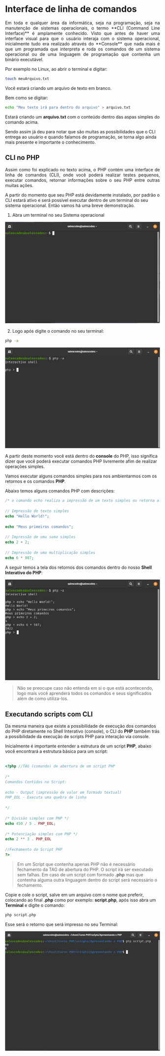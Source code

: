 # Interface de linha de comandos

<p align="justify">Em toda e qualquer área da informática, seja na programação, seja na manutenção de sistemas operacionais, o termo **CLI (Command Line Interface)** é amplamente conhecido. Visto que antes de haver uma interface visual para que o usuário interaja com o sistema operacional, inicialmente tudo era realizado através do **Console** que nada mais é que um programada que interpreta e roda os comandos de um sistema operacional ou de uma linguagem de programação que contenha um binário executável.

Por exemplo no Linux, ao abrir o terminal e digitar: 

~~~bash
touch meuArquivo.txt
~~~
Você estará criando um arquivo de texto em branco. 

Bem como se digitar: 

~~~bash
echo "Meu texto irá para dentro do arquivo" > arquivo.txt
~~~

Estará criando um **arquivo.txt** com o conteúdo dentro das aspas simples do comando acima.

Sendo assim já deu para notar que são muitas as possibilidades que o CLI entrega ao usuário e quando falamos de programação, se torna algo ainda mais presente e importante o conhecimento.</p>

## CLI no PHP

<p align="justify">Assim como foi explicado no texto acima, o PHP contém uma interface de linha de comandos (CLI), onde você poderá realizar testes pequenos, executar comandos, retornar informações sobre o seu PHP entre outras muitas ações.

A partir do momento que seu PHP está devidamente instalado, por padrão o CLI estará ativo e será possível executar dentro de um terminal do seu sistema operacional. Então vamos há uma breve demonstração.

1. Abra um terminal no seu Sistema operacional

<img src="../assets/imgs/console.png">

2. Logo após digite o comando no seu terminal:

~~~bash
php -a
~~~
<img src="../assets/imgs/console-interativo.png">

A partir deste momento você está dentro do **console** do PHP, isso significa dizer que você poderá executar comandos PHP livremente afim de realizar operações simples.

Vamos executar alguns comandos simples para nos ambientarmos com os retornos e os comandos **PHP**.

Abaixo temos alguns comandos PHP com descrições:

~~~php
/* o comando echo realiza a impressão de um texto simples ou retorna a impressão de algum valor em forma de texto */

// Impressão de texto simples
echo "Hello World!";

echo "Meus primeiros comandos";

// Impressão de uma soma simples
echo 2 + 2;

// Impressão de uma multiplicação simples
echo 6 * 987;
~~~

A seguir temos a tela dos retornos dos comandos dentro do nosso **Shell Interativo do PHP**:

<img src="../assets/imgs/comandos.png">
</p>

> Não se preocupe caso não entenda em si o que está acontecendo, logo mais você aprenderá todos os comandos e seus significados além de como utiliza-los.

## Executando scripts com CLI

Da mesma maneira que existe a possibilidade de execução dos comandos do PHP diretamente no Shell Interativo (console), o CLI do **PHP** também trás a possibilidade da execução de scripts PHP para interação via console.

Inicialmente é importante entender a estrutura de um script **PHP**, abaixo você encontrará a estrutura básica para um script:

~~~php

<?php //TAG (comando) de abertura de um script PHP

/* 
Comandos Contidos no Script:

echo - Output (impressão de valor em formado textual)
PHP_EOL - Executa uma quebra de linha

*/

/* Divisão simples com PHP */ 
echo 450 / 5 . PHP_EOL; 

/* Potenciação simples com PHP */ 
echo 2 ** 3 . PHP_EOL

//Fechamento do Script PHP
?>
~~~

> Em um Script que contenha apenas PHP não é necessário fechamento da TAG de abertura do PHP. O script irá ser executado sem falhas. Em caso de um script com formado **.php** mas que contenha alguma outra linguagem dentro do script será necessário o fechamento.

Copie e cole o script, salve em um arquivo com o nome que preferir, colocando ao final **.php** como por exemplo: **script.php**, após isso abra um **Terminal** e digite o comando:

~~~bash
php script.php
~~~

Esse será o retorno que será impresso no seu Terminal:

<img src="../assets/imgs/script.png">